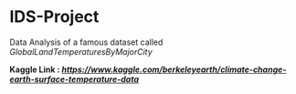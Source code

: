 # IDS-Project
Data Analysis of a famous dataset called *GlobalLandTemperaturesByMajorCity*

**Kaggle Link : *https://www.kaggle.com/berkeleyearth/climate-change-earth-surface-temperature-data***
